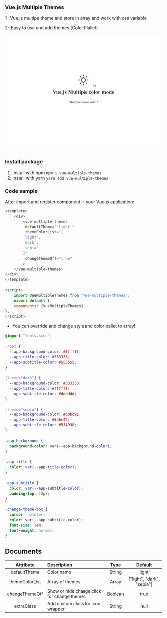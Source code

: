 ### Vue.js Multiple Themes

1- Vue.js multipe theme and store in array and work with css variable

2- Easy to use and add themes (Color Plallet)

![vue-multiple-themes](vue-multiple-themes.gif)

### Install package

1. Install with npm `npm i vue-multiple-themes`
2. Install with yarn `yarn add vue-multiple-themes`

### Code sample

After import and register component in your Vue.js application:

```javascript
<template>
    <div>
        <vue-multiple-themes
        :defaultTheme="'light'"
        :themeColorList="[
        'light',
        'dark',
        'sepia'
        ]"
        :changeThemeOff="true"
        >
    </vue-multiple-themes>
</div>
</template>

<script>
    import VueMultipleThemes from "vue-multiple-themes";
    export default {
    components: {VueMultipleThemes}
};
</script>

```

- You can override and change style and color pallet to array!

```scss
@import "fonts.scss";

:root {
  --app-background-color: #ffffff;
  --app-title-color: #333333;
  --app-subtitle-color: #555555;
}

[theme="dark"] {
  --app-background-color: #333333;
  --app-title-color: #ffffff;
  --app-subtitle-color: #dddddd;
}

[theme="sepia"] {
  --app-background-color: #d0bc91;
  --app-title-color: #8a6c44;
  --app-subtitle-color: #5f4938;
}

.app-background {
  background-color: var(--app-background-color);
}

.app-title {
  color: var(--app-title-color);
}

.app-subtitle {
  color: var(--app-subtitle-color);
  padding-top: 10px;
}

.change-theme-box {
  cursor: pointer;
  color: var(--app-subtitle-color);
  font-size: 1em;
  font-weight: normal;
}
```

## Documents

| Attribute      |                 Description                 |    Type | Default                                               |
| :---: | :--- | :---: | :----: |
| defaultTheme   |                 Color name                  |  String | 'light'                                               |
| themeColorList |               Array of themes               |   Array | ["light", "dark", "sepia"] |
| changeThemeOff | Show or hide change click for change themes | Boolean | true |
| extraClass | Add custom class for icon wrapper | String | null |